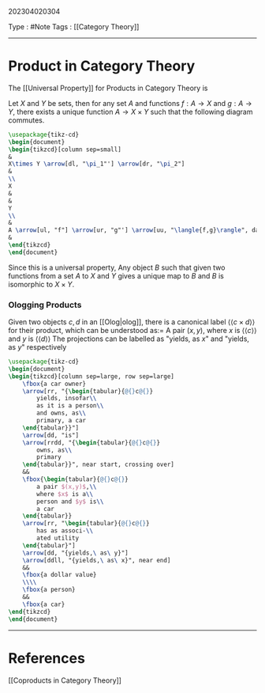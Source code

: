 202304020304

Type : #Note
Tags : [[Category Theory]]

---
# Product in Category Theory
The [[Universal Property]] for Products in Category Theory  is 

Let $X$ and $Y$ be sets, then for any set $A$ and functions $f:A\to X$ and $g:A\to Y$, there exists a unique function $A\to X\times Y$ such that the following diagram commutes.
```tikz
\usepackage{tikz-cd}
\begin{document}
\begin{tikzcd}[column sep=small]
& 
X\times Y \arrow[dl, "\pi_1"'] \arrow[dr, "\pi_2"]  
& 
\\
X 
&  
&
Y 
\\
& 
A \arrow[ul, "f"] \arrow[ur, "g"'] \arrow[uu, "\langle{f,g}\rangle", dashed]
&
\end{tikzcd}
\end{document}
```

Since this is a universal property, Any object $B$ such that given two functions from a set $A$ to $X$ and $Y$ gives a unique map to $B$ and $B$ is isomorphic to $X\times Y$.

### Ologging Products
Given two objects $c,d$ in an [[Olog|olog]], there is a canonical label $\langle\langle c\times d \rangle\rangle$ for their product, which can be understood as:=
	A pair $(x, y)$, where $x$ is $\langle\langle c\rangle\rangle$ and $y$ is $\langle\langle d\rangle\rangle$ 
The projections can be labelled as "yields, as $x$" and "yields, as $y$" respectively

```tikz
\usepackage{tikz-cd}
\begin{document}
\begin{tikzcd}[column sep=large, row sep=large]
	\fbox{a car owner}
    \arrow[rr, "{\begin{tabular}{@{}c@{}}
	    yields, insofar\\
	    as it is a person\\
	    and owns, as\\
	    primary, a car
    \end{tabular}}"]
    \arrow[dd, "is"]
    \arrow[rrdd, "{\begin{tabular}{@{}c@{}}
	    owns, as\\
	    primary
    \end{tabular}}", near start, crossing over]
	&&
    \fbox{\begin{tabular}{@{}c@{}}
        a pair $(x,y)$,\\
        where $x$ is a\\
        person and $y$ is\\
        a car
    \end{tabular}} 
    \arrow[rr, "\begin{tabular}{@{}c@{}}
	    has as associ-\\
	    ated utility
    \end{tabular}"]
    \arrow[dd, "{yields,\ as\ y}"]
    \arrow[ddll, "{yields,\ as\ x}", near end]
    &&
    \fbox{a dollar value}
    \\\\
    \fbox{a person}
    &&
    \fbox{a car}
\end{tikzcd}
\end{document}
```

---
# References
[[Coproducts in Category Theory]]
